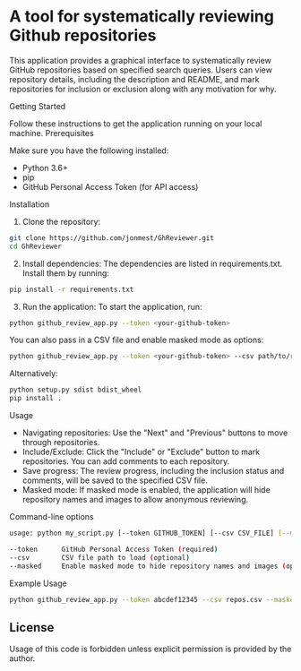 # A tool for systematically reviewing Github repositories

This application provides a graphical interface to systematically review GitHub repositories based on specified search queries. Users can view repository details, including the description and README, and mark repositories for inclusion or exclusion along with any motivation for why.

Getting Started

Follow these instructions to get the application running on your local machine.
Prerequisites

Make sure you have the following installed:

- Python 3.6+
- pip
- GitHub Personal Access Token (for API access)

Installation

1. Clone the repository:
```bash
git clone https://github.com/jonmest/GhReviewer.git
cd GhReviewer
```

2. Install dependencies: The dependencies are listed in requirements.txt. Install them by running:

```bash
pip install -r requirements.txt
```

3. Run the application: To start the application, run:

```bash
python github_review_app.py --token <your-github-token>
```
You can also pass in a CSV file and enable masked mode as options:

```bash
python github_review_app.py --token <your-github-token> --csv path/to/repositories.csv --masked
```

Alternatively:
```bash
python setup.py sdist bdist_wheel
pip install .
```

Usage

- Navigating repositories: Use the "Next" and "Previous" buttons to move through repositories.
- Include/Exclude: Click the "Include" or "Exclude" button to mark repositories. You can add comments to each repository.
- Save progress: The review progress, including the inclusion status and comments, will be saved to the specified CSV file.
- Masked mode: If masked mode is enabled, the application will hide repository names and images to allow anonymous reviewing.

Command-line options

```bash
usage: python my_script.py [--token GITHUB_TOKEN] [--csv CSV_FILE] [--masked]

--token      GitHub Personal Access Token (required)
--csv        CSV file path to load (optional)
--masked     Enable masked mode to hide repository names and images (optional)
```
Example Usage

```bash
python github_review_app.py --token abcdef12345 --csv repos.csv --masked
```

## License
Usage of this code is forbidden unless explicit permission is provided by the author.